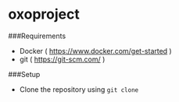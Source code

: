 # oxoproject

###Requirements
- Docker ( https://www.docker.com/get-started )
- git ( https://git-scm.com/ )

###Setup
- Clone the repository using `git clone `